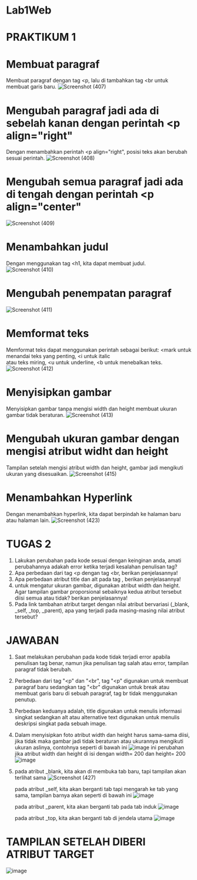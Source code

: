 # Lab1Web
# PRAKTIKUM 1
# Membuat paragraf 
Membuat paragraf dengan tag <p, lalu di tambahkan tag <br untuk membuat garis baru.
![Screenshot (407)](https://github.com/user-attachments/assets/1d408bc1-7c74-497c-95a1-12a7602e0942)
#  Mengubah paragraf jadi ada di sebelah kanan dengan perintah <p align="right"
Dengan menambahkan perintah <p align="right", posisi teks akan berubah sesuai perintah.
 ![Screenshot (408)](https://github.com/user-attachments/assets/6717326b-e00b-41d8-bc11-2c17ac009211)
#  Mengubah semua paragraf jadi ada di tengah dengan perintah <p align="center"
![Screenshot (409)](https://github.com/user-attachments/assets/4325a1a1-55d5-461b-af7b-22553ee57701)
#  Menambahkan judul 
Dengan menggunakan tag <h1, kita dapat membuat judul.
![Screenshot (410)](https://github.com/user-attachments/assets/9965cd7f-b501-4106-af4d-eff9494683ba)
#  Mengubah penempatan paragraf
![Screenshot (411)](https://github.com/user-attachments/assets/7aa8fcbd-cf3f-4856-bd39-027d6021f110)
#  Memformat teks
Memformat teks dapat menggunakan perintah sebagai berikut: <mark untuk menandai teks yang penting, <i untuk italic <br>
atau teks miring, <u untuk underline, <b untuk menebalkan teks.
![Screenshot (412)](https://github.com/user-attachments/assets/450a07e3-7b6b-4bd8-b00f-20fb40520922)
#  Menyisipkan gambar
Menyisipkan gambar tanpa mengisi width dan height membuat ukuran gambar tidak beraturan.
![Screenshot (413)](https://github.com/user-attachments/assets/c55a70ce-6df6-4737-91f2-f2277007beb8)
#  Mengubah ukuran gambar dengan mengisi atribut widht dan height
Tampilan setelah mengisi atribut width dan height, gambar jadi mengikuti ukuran yang disesuaikan.
![Screenshot (415)](https://github.com/user-attachments/assets/da72f95b-699a-44d4-84b6-c1dbdab5d1b3)
#  Menambahkan Hyperlink
Dengan menambahkan hyperlink, kita dapat berpindah ke halaman baru atau halaman lain.
![Screenshot (423)](https://github.com/user-attachments/assets/7537188a-a535-49c5-afb2-f33cb7df17c0)


# TUGAS 2
1. Lakukan perubahan pada kode sesuai dengan keinginan anda, amati perubahannya adakah error ketika terjadi kesalahan penulisan tag?
2. Apa perbedaan dari tag <p dengan tag <br, berikan penjelasannya!
3. Apa perbedaan atribut title dan alt pada tag <img>, berikan penjelasannya!
4. untuk mengatur ukuran gambar, digunakan atribut width dan height. Agar tampilan gambar proporsional sebaiknya kedua atribut tersebut diisi semua atau tidak? berikan penjelasannya!
5. Pada link tambahan atribut target dengan nilai atribut bervariasi (_blank, _self, _top, _parent), apa yang terjadi pada masing-masing nilai atribut tersebut?
   
# JAWABAN
1. Saat melakukan perubahan pada kode tidak terjadi error apabila penulisan tag benar, namun jika penulisan tag salah atau error, tampilan paragraf tidak berubah.
2. Perbedaan dari tag "<p" dan "<br", tag "<p" digunakan untuk membuat paragraf baru sedangkan tag "<br" digunakan untuk break atau membuat garis baru
   di sebuah paragraf, tag br tidak menggunakan penutup.
3. Perbedaan keduanya adalah, title digunakan untuk menulis informasi singkat sedangkan alt atau alternative text digunakan untuk menulis deskripsi singkat pada sebuah image.
4. Dalam menyisipkan foto atribut width dan height harus sama-sama diisi, jika tidak maka gambar jadi tidak beraturan atau ukurannya mengikuti ukuran aslinya, contohnya seperti di bawah ini
   ![image](https://github.com/user-attachments/assets/3730ed5a-4c6d-49c1-b0a6-6467b72f7d74)
   ini perubahan jika atribut width dan height di isi dengan width= 200 dan height= 200
   ![image](https://github.com/user-attachments/assets/b4f9ae35-0137-4d86-bf9e-9a3614840357)
6. pada atribut _blank, kita akan di membuka tab baru, tapi tampilan akan terlihat sama
   ![Screenshot (427)](https://github.com/user-attachments/assets/fadb835c-6297-44ca-813e-702983526c4f)
   
   pada atribut _self, kita akan berganti tab tapi mengarah ke tab yang sama, tampilan barnya akan seperti di bawah ini
   ![image](https://github.com/user-attachments/assets/2d5f21ce-f8ed-46ac-9d11-ba8eeccded09)
   
   pada atribut _parent, kita akan berganti tab pada tab induk
   ![image](https://github.com/user-attachments/assets/7cbeda13-54b7-461f-92e4-691ba65b48c0)

   pada atribut _top, kita akan berganti tab di jendela utama
   ![image](https://github.com/user-attachments/assets/e697dbde-2108-4525-bcc1-5299331d073c)

   
# TAMPILAN SETELAH DIBERI ATRIBUT TARGET
![image](https://github.com/user-attachments/assets/89954b91-8f24-441b-8e35-5710d28eeafb)

   




